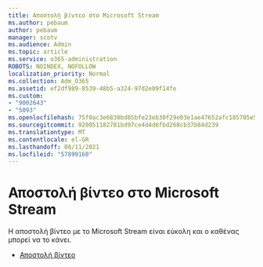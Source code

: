 ```yaml
---
title: Αποστολή βίντεο στο Microsoft Stream
ms.author: pebaum
author: pebaum
manager: scotv
ms.audience: Admin
ms.topic: article
ms.service: o365-administration
ROBOTS: NOINDEX, NOFOLLOW
localization_priority: Normal
ms.collection: Adm_O365
ms.assetid: ef2df989-8539-48b5-a324-97d2e09f14fe
ms.custom:
- "9002643"
- "5093"
ms.openlocfilehash: 75f0ac3e6830bd85bfe23eb30f29e03e1ae47652afc185705e50341151cad4ec
ms.sourcegitcommit: 920051182781bd97ce4d4d6fbd268cb37b84d239
ms.translationtype: MT
ms.contentlocale: el-GR
ms.lasthandoff: 08/11/2021
ms.locfileid: "57899160"
---
```

# <a name="upload-a-video-to-microsoft-stream"></a>Αποστολή βίντεο στο Microsoft Stream

Η αποστολή βίντεο με το Microsoft Stream είναι εύκολη και ο καθένας μπορεί να το κάνει.

- [Αποστολή βίντεο](https://docs.microsoft.com/stream/portal-upload-video)
